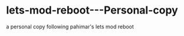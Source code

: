 lets-mod-reboot---Personal-copy
===============================

a personal copy following pahimar's lets mod reboot
